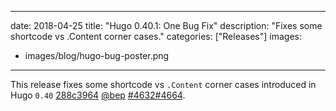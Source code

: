 
---
date: 2018-04-25
title: "Hugo 0.40.1: One Bug Fix"
description: "Fixes some shortcode vs .Content corner cases."
categories: ["Releases"]
images:
- images/blog/hugo-bug-poster.png

---

	

This release fixes some shortcode vs `.Content` corner cases introduced in Hugo `0.40` [288c3964](https://github.com/gohugoio/hugo/commit/288c39643906b4194a0a6acfbaf87cb0fbdeb361) [@bep](https://github.com/bep) [#4632](https://github.com/gohugoio/hugo/issues/4632)[#4664](https://github.com/gohugoio/hugo/issues/4664).





